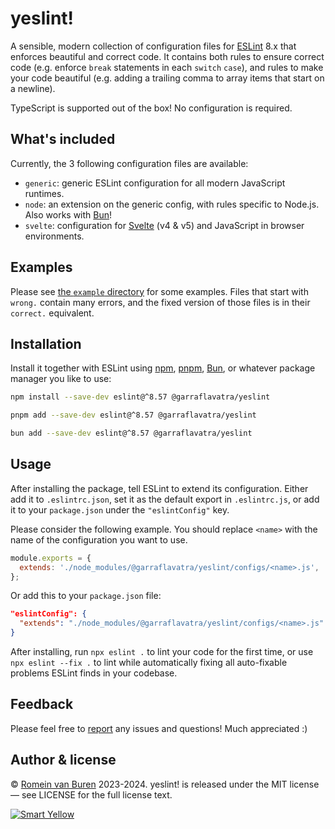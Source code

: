 # yeslint!

A sensible, modern collection of configuration files for [ESLint] 8.x that enforces beautiful and correct code. It contains both rules to ensure correct code (e.g. enforce `break` statements in each `switch` `case`), and rules to make your code beautiful (e.g. adding a trailing comma to array items that start on a newline).

TypeScript is supported out of the box! No configuration is required.

## What's included

Currently, the 3 following configuration files are available:

* `generic`: generic ESLint configuration for all modern JavaScript runtimes.
* `node`: an extension on the generic config, with rules specific to Node.js. Also works with [Bun]!
* `svelte`: configuration for [Svelte] (v4 & v5) and JavaScript in browser environments.

## Examples

Please see [the `example` directory](./example) for some examples. Files that start with `wrong.` contain many errors, and the fixed version of those files is in their `correct.` equivalent.

## Installation

Install it together with ESLint using [npm], [pnpm], [Bun], or whatever package manager you like to use:

```bash
npm install --save-dev eslint@^8.57 @garraflavatra/yeslint
```

```bash
pnpm add --save-dev eslint@^8.57 @garraflavatra/yeslint
```

```bash
bun add --save-dev eslint@^8.57 @garraflavatra/yeslint
```

## Usage

After installing the package, tell ESLint to extend its configuration. Either add it to `.eslintrc.json`, set it as the default export in `.eslintrc.js`, or add it to your `package.json` under the `"eslintConfig"` key.

Please consider the following example. You should replace `<name>` with the name of the configuration you want to use.

```javascript
module.exports = {
  extends: './node_modules/@garraflavatra/yeslint/configs/<name>.js',
};
```

Or add this to your `package.json` file:

```json
"eslintConfig": {
  "extends": "./node_modules/@garraflavatra/yeslint/configs/<name>.js"
}
```

After installing, run `npx eslint .` to lint your code for the first time, or use `npx eslint --fix .` to lint while automatically fixing all auto-fixable problems ESLint finds in your codebase.

## Feedback

Please feel free to [report](https://github.com/garraflavatra/yeslint/issues/new) any issues and questions! Much appreciated :)

## Author & license

© [Romein van Buren](mailto:romein@vburen.nl) 2023-2024. yeslint! is released under the MIT license — see LICENSE for the full license text.

[![Smart Yellow](https://code.smartyellow.net/smartyellow/meta/raw/branch/main/logo.png)](https://www.smartyellow.nl)

[ESLint]: https://eslint.org/
[Svelte]: https://svelte.dev/
[npm]: https://www.npmjs.com/
[pnpm]: https://pnpm.io/
[Bun]: https://bun.sh/
